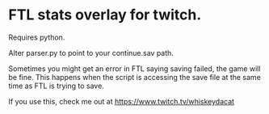 # FTL stats overlay for twitch.

Requires python.

Alter parser.py to point to your continue.sav path.

Sometimes you might get an error in FTL saying saving failed, the game will be fine. This happens when the script is accessing the save file at the same time as FTL is trying to save.

If you use this, check me out at
https://www.twitch.tv/whiskeydacat
